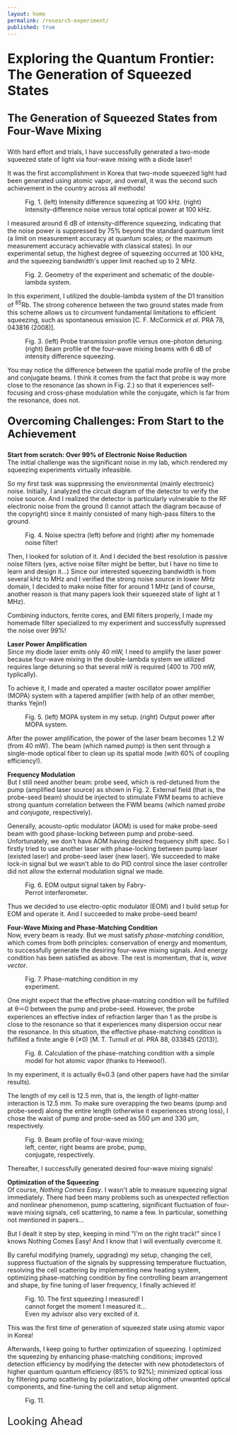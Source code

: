 ```yaml
---
layout: home
permalink: /research-experiment/
published: true
---
```


<p style="font-size: 30px;"><b>Exploring the Quantum Frontier: The Generation of Squeezed States</b></p>

<p style="font-size: 24px;"><b>The Generation of Squeezed States from Four-Wave Mixing</b></p>

With hard effort and trials, I have successfully generated a two-mode squeezed state of light via four-wave mixing with a diode laser!

It was the first accomplishment in Korea that two-mode squeezed light had been generated using atomic vapor, and overall, it was the second such achievement in the country across all methods!

<figure style="width: 90%" class="align-center">
  <img src="/assets/images/squeezing-1.png" alt="">
  <figcaption>Fig. 1. (left) Intensity difference squeezing at 100 kHz. (right) Intensity-difference noise versus total optical power at 100 kHz.</figcaption>
</figure>

I measured around 6 dB of intensity-difference squeezing, indicating that the noise power is suppressed by 75% beyond the standard quantum limit (a limit on measurement accuracy at quantum scales; or the maximum measurement accuracy achievable with classical states). In our experimental setup, the highest degree of squeezing occurred at 100 kHz, and the squeezing bandwidth's upper limit reached up to 2 MHz.

<figure style="width: 90%" class="align-center">
  <img src="/assets/images/squeezing-2.png" alt="">
  <figcaption>Fig. 2. Geometry of the experiment and schematic of the double-lambda system.</figcaption>
</figure>

In this experiment, I utilized the double-lambda system of the D1 transition of <sup>85</sup>Rb. The strong coherence between the two ground states made from this scheme allows us to circumvent fundamental limitations to efficient squeezing, such as spontaneous emission [C. F. McCormick _et al_. PRA 78, 043816 (2008)].

<figure style="width: 90%" class="align-center">
  <img src="/assets/images/squeezing-3.png" alt="">
  <figcaption>Fig. 3. (left) Probe transmission profile versus one-photon detuning. (right) Beam profile of the four-wave mixing beams with 6 dB of intensity difference squeezing.</figcaption>
</figure>

You may notice the difference between the spatial mode profile of the probe and conjugate beams. I think it comes from the fact that probe is way more close to the resonance (as shown in Fig. 2.) so that it experiences self-focusing and cross-phase modulation while the conjugate, which is far from the resonance, does not.

<p style="font-size: 24px;"><b>Overcoming Challenges: From Start to the Achievement</b></p>

<b>Start from scratch: Over 99% of Electronic Noise Reduction</b><br>
The initial challenge was the significant noise in my lab, which rendered my squeezing experiments virtually infeasible.

So my first task was suppressing the environmental (mainly electronic) noise. Initially, I analyzed the circuit diagram of the detector to verify the noise source. And I realized the detector is particularly vulnerable to the RF electronic noise from the ground (I cannot attach the diagram because of the copyright) since it mainly consisted of many high-pass filters to the ground.

<figure style="width: 90%" class="align-center">
  <img src="/assets/images/squeezing-5.png" alt="">
  <figcaption>Fig. 4. Noise spectra (left) before and (right) after my homemade noise filter!</figcaption>
</figure>

Then, I looked for solution of it. And I decided the best resolution is passive noise filters (yes, active noise filter might be better, but I have no time to learn and design it...) Since our interested squeezing bandwidth is from several kHz to MHz and I verified the strong noise source in lower MHz domain, I decided to make noise filter for around 1 MHz (and of course, another reason is that many papers look their squeezed state of light at 1 MHz).

Combining inductors, ferrite cores, and EMI filters properly, I made my homemade filter specialized to my experiment and successfully supressed the noise over 99%!

<b>Laser Power Amplification</b><br>
Since my diode laser emits only 40 mW, I need to amplify the laser power because four-wave mixing in the double-lambda system we utilized requires large detuning so that several mW is required (400 to 700 mW, typlically).

To achieve it, I made and operated a master oscillator power amplifier (MOPA) system with a tapered amplifier (with help of an other member, thanks Yejin!)

<figure style="width: 90%" class="align-center">
  <img src="/assets/images/squeezing-6.png" alt="">
  <figcaption>Fig. 5. (left) MOPA system in my setup. (right) Output power after MOPA system.</figcaption>
</figure>

After the power amplification, the power of the laser beam becomes 1.2 W (from 40 mW). The beam (which named _pump_) is then sent through a single-mode optical fiber to clean up its spatial mode (with 60% of coupling efficiency!).

<b>Frequency Modulation</b><br>
But I still need another beam: probe seed, which is red-detuned from the pump (amplified laser source) as shown in Fig. 2. External field (that is, the probe-seed beam) should be injected to stimulate FWM beams to achieve strong quantum correlation between the FWM beams (which named _probe_ and _conjugate_, respectively).

Generally, acousto-optic modulator (AOM) is used for make probe-seed beam with good phase-locking between pump and probe-seed. Unfortunately, we don't have AOM having desired frequency shift spec. So I firstly tried to use another laser with phase-locking between pump laser (existed laser) and probe-seed laser (new laser). We succeeded to make lock-in signal but we wasn't able to do PID control since the laser controller did not allow the external modulation signal we made.

<figure style="width: 55%" class="align-center">
  <img src="/assets/images/squeezing-7.png" alt="">
  <figcaption>Fig. 6. EOM output signal taken by Fabry-Perrot interferometer.</figcaption>
</figure>

Thus we decided to use electro-optic modulator (EOM) and I build setup for EOM and operate it. And I succeeded to make probe-seed beam!

<b>Four-Wave Mixing and Phase-Matching Condition</b><br>
Now, every beam is ready. But we must satisfy _phase-matching condition_, which comes from both principles: conservation of energy and momentum, to successfully generate the desiring four-wave mixing signals. And energy condition has been satisfied as above. The rest is momentum, that is, _wave vector_.

<figure style="width: 55%" class="align-center">
  <img src="/assets/images/squeezing-8.png" alt="">
  <figcaption>Fig. 7. Phase-matching condition in my experiment.</figcaption>
</figure>

One might expect that the effective phase-matcing condition will be fulfilled at θ＝0 between the pump and probe-seed. However, the probe experiences an effective index of refraction larger than 1 as the probe is close to the resonance so that it experiences many dispersion occur near the resonance. In this situation, the effective phase-matching condition is fulfilled a finite angle θ (≠0) [M. T. Turnull _et al_. PRA 88, 033845 (2013)].

<figure style="width: 90%" class="align-center">
  <img src="/assets/images/squeezing-9.png" alt="">
  <figcaption>Fig. 8. Calculation of the phase-matching condition with a simple model for hot atomic vapor (thanks to Heewoo!).</figcaption>
</figure>

In my experiment, it is actually θ≈0.3 (and other papers have had the similar results).

The length of my cell is 12.5 mm, that is, the length of light-matter interaction is 12.5 mm. To make sure overapping the two beams (pump and probe-seed) along the entire length (otherwise it experiences strong loss), I chose the waist of pump and probe-seed as 550 μm and 330 μm, respectively.

<figure style="width: 55%" class="align-center">
  <img src="/assets/images/squeezing-10.png" alt="">
  <figcaption>Fig. 9. Beam profile of four-wave mixing; left, center, right beams are probe, pump, conjugate, respectively.</figcaption>
</figure>

Thereafter, I successfully generated desired four-wave mixing signals!

<b>Optimization of the Squeezing</b><br>
Of course, _Nothing Comes Easy_. I wasn't able to measure squeezing signal immediately. There had been many problems such as unexpected reflection and nonlinear phenomenon, pump scattering, significant fluctuation of four-wave mixing signals, cell scattering, to name a few. In particular, something not mentioned in papers...

But I dealt it step by step, keeping in mind "I'm on the right track!" since I knows Nothing Comes Easy! And I know that I will eventually overcome it.

By careful modifying (namely, upgrading) my setup, changing the cell, suppress fluctuation of the signals by suppressing temperature fluctuation, resolving the cell scattering by implementing new heating system, optimizing phase-matching condition by fine controlling beam arrangement and shape, by fine tuning of laser frequency, I finally achieved it!

<figure style="width: 55%" class="align-center">
  <img src="/assets/images/squeezing-11.png" alt="">
  <figcaption>Fig. 10. The first squeezing I measured! I cannot forget the moment I measured it... Even my advisor also very excited of it.</figcaption>
</figure>

This was the first time of generation of squeezed state using atomic vapor in Korea!

Afterwards, I keep going to further optimization of squeezing. I optimized the squeezing by enhancing phase-matching conditions; improved detection efficiency by modifying the detecter with new photodetectors of higher quantum quantum efficiency (85% to 92%); minimized optical loss by filtering pump scattering by polarization, blocking other unwanted optical components, and fine-tuning the cell and setup alignment.

<figure style="width: 55%" class="align-center">
  <img src="/assets/images/squeezing-12.png" alt="">
  <figcaption>Fig. 11.</figcaption>
</figure>

<p style="font-size: 24px;">Looking Ahead</p>

